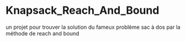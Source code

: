 # Knapsack_Reach_And_Bound
un projet pour trouver la solution du fameux problème sac à dos par la méthode de reach and bound 
